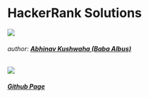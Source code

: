 # HackerRank Solutions 
![](https://hrcdn.net/hackerrank/assets/brand/h_mark_sm-9c05999c62674028552f4e813728e591.svg)
###### author: [**Abhinav Kushwaha (Baba Albus)**](http://babaalbus.com/ "http://babaalbus.com/")
![](https://media.licdn.com/dms/image/C5103AQEuWnPed5Pebg/profile-displayphoto-shrink_200_200/0?e=1547683200&v=beta&t=kee-BP4ZNdAQCQiRm76scGI52bC5ib-2etMogMPr5zE)
##### [Github Page](https://abhi9935.github.io/HackerRank/ "https://abhi9935.github.io/HackerRank/")
